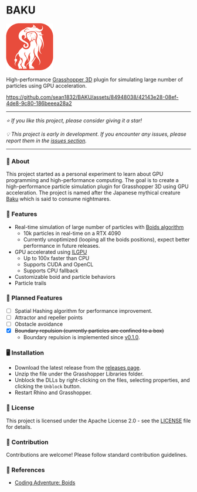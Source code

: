 # BAKU

<img src="./Assets/Baku.png" width="128">

High-performance [Grasshopper 3D](https://en.wikipedia.org/wiki/Grasshopper_3D) plugin for simulating large number of particles using GPU acceleration.

https://github.com/sean1832/BAKU/assets/84948038/42143e28-08ef-4de8-9c80-186beeea28a2

---

_⭐ If you like this project, please consider giving it a star!_

_💡 This project is early in development. If you encounter any issues, please report them in the [issues section](https://github.com/sean1832/BAKU/issues)._

---

### 📘 About

This project started as a personal experiment to learn about GPU programming and high-performance computing. The goal is to create a high-performance particle simulation plugin for Grasshopper 3D using GPU acceleration. The project is named after the Japanese mythical creature [Baku](<https://en.wikipedia.org/wiki/Baku_(spirit)>) which is said to consume nightmares.

### 🌟 Features

- Real-time simulation of large number of particles with [Boids algorithm](https://en.wikipedia.org/wiki/Boids)
  - 10k particles in real-time on a RTX 4090
  - Currently unoptimized (looping all the boids positions), expect better performance in future releases.
- GPU accelerated using [ILGPU](https://github.com/m4rs-mt/ILGPU)
  - Up to 100x faster than CPU
  - Supports CUDA and OpenCL
  - Supports CPU fallback
- Customizable boid and particle behaviors
- Particle trails

### 📝 Planned Features

- [ ] Spatial Hashing algorithm for performance improvement.
- [ ] Attractor and repeller points
- [ ] Obstacle avoidance
- [x] ~~Boundary repulsion (currently particles are confined to a box)~~
  - Boundary repulsion is implemented since [v0.1.0](https://github.com/sean1832/BAKU/releases/tag/0.1.0).

### 🖥️ Installation

- Download the latest release from the [releases page](https://github.com/sean1832/baku/releases/latest).
- Unzip the file under the Grasshopper Libraries folder.
- Unblock the DLLs by right-clicking on the files, selecting properties, and clicking the `Unblock` button.
- Restart Rhino and Grasshopper.

### 📜 License

This project is licensed under the Apache License 2.0 - see the [LICENSE](./LICENSE) file for details.

### 🤝 Contribution

Contributions are welcome! Please follow standard contribution guidelines.

### 🔗 References

- [Coding Adventure: Boids](https://www.youtube.com/watch?v=bqtqltqcQhw&ab_channel=SebastianLague)
